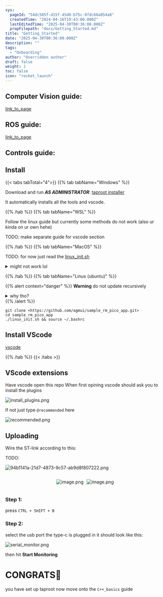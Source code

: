 ```yaml
---
sys:
  pageId: "54dc585f-d15f-45d0-b75c-8fdc66a854a8"
  createdTime: "2024-04-16T19:43:00.000Z"
  lastEditedTime: "2025-04-30T00:36:00.000Z"
  propFilepath: "docs/Getting_Started.md"
title: "Getting_Started"
date: "2025-04-30T00:36:00.000Z"
description: ""
tags:
  - "Onboarding"
author: "Overridden author"
draft: false
weight: 1
toc: false
icon: "rocket_launch"
---
```


## Computer Vision guide:

[link_to_page](86d45bc0-388b-4d26-8848-44f255f73d0e)

## ROS guide:

[link_to_page](3c76c1de-ec8f-46d6-8b0a-294005edc2d5)

## Controls guide:

## Install

{{< tabs tabTotal="4">}}
{{% tab tabName="Windows" %}}

Download and run _**AS ADMINISTRATOR**_: [taproot installer](https://github.com/Thornbots/TeachingFreshies/releases/tag/1.0)

It automatically installs all the tools and vscode.

{{% /tab %}}
{{% tab tabName="WSL" %}}

Follow the linux guide but currently some methods do not work (also ur kinda on ur own hehe)

TODO: make separate guide for vscode section

{{% /tab %}}
{{% tab tabName="MacOS" %}}

TODO: for now just read the [linux_init.sh](https://github.com/agmui/sample_rm_pico_app/blob/main/linux_init.sh)

<details>
<summary>might not work lol</summary>

`brew install libusb pkg-config`

Next install: [vscode](https://code.visualstudio.com/Download)

</details>

{{% /tab %}}
{{% tab tabName="Linux (ubuntu)" %}}

{{% alert context="danger" %}}
**Warning** do not update recursively
<details>
<summary>why tho?</summary>
There are some submodules that may go on for a while (like tinyusb) and I highly
recommend you don't need to get them.
If you want to see what submodules I update just look in `linux_init.sh`
</details>
{{% /alert %}}

```shell
git clone <https://github.com/agmui/sample_rm_pico_app.git>
cd sample_rm_pico_app
./linux_init.sh && source ~/.bashrc
```

## Install VScode

[vscode](https://code.visualstudio.com/Download)

{{% /tab %}}
{{< /tabs >}}

## VScode extensions

Have vscode open this repo
When first opining vscode should ask you to install the plugins

![install_plugins.png](https://prod-files-secure.s3.us-west-2.amazonaws.com/d518164a-d88e-44d1-a4ee-3adb3bd8bce0/89bd30f0-1825-4e77-867b-0a41ce370880/install_plugins.png?X-Amz-Algorithm=AWS4-HMAC-SHA256&X-Amz-Content-Sha256=UNSIGNED-PAYLOAD&X-Amz-Credential=ASIAZI2LB4663K2WDLSA%2F20250517%2Fus-west-2%2Fs3%2Faws4_request&X-Amz-Date=20250517T070742Z&X-Amz-Expires=3600&X-Amz-Security-Token=IQoJb3JpZ2luX2VjEJ%2F%2F%2F%2F%2F%2F%2F%2F%2F%2F%2FwEaCXVzLXdlc3QtMiJIMEYCIQCBhmkl0qBfYD5gSH9zXn5IWx%2Fxz31yKqZ7tA1r0kp6OgIhANVAF3uOW6T7paUkQfX%2BG5sQNj46%2FG6FEF3Vp3tYTHQ2Kv8DCFgQABoMNjM3NDIzMTgzODA1IgwhB2kwBYYNlV9HL14q3AONEde3xaeSD3jCen7A50I%2BuWaM8lz5Z7VP2hYtzu14BGXFn85FGv%2FXCOCT2AIpUy9r2sc4uFlqYhNJ9ru31F4BpLaUXTSFVQDvAkUak9iCy8RPcsR24PYdM9VKhDXV03pqFhJlxmeYj0lGKcDm%2FVRQdA%2FCIXkwdPIL8SGH9Jg7fx9F0%2BS%2B1qy4QTq5WUPBGpK%2BrV11HkpeDs8QJvzy%2FwogTcLd%2FqVYRd2pOMLawhbYcTobFf6hfJwyOLxfil3q4GrILSlWKeJG9pj3l%2Fco9XGY79K6nPYHcU9186%2FnqQLbwGCwfbXa5c3cOmCNM1zcz5nAHXOwCusLck5vKJ0O5nEf0giJlAlCknjrE%2F%2FptH3zvlzj7UDsomwQnVSf4IivQWHzTmUnvInKiAW0x%2FYpwToVALvDyYdcp2gCz0oLWe0dCbzE54gHfrgsSYXV628cBUfoAPKiW5bMoYytIiMEprUJZcxRvuBiYO4RqiPyDM87AI%2FPZUl2sXStU1q1FwH24%2FTNNSQiBwXzwigyAQwUdLkMlfBTSpQMFynoCFx%2BKeQeHRzTvOE5uArCXYltyssbxdwyHN%2F7VFbK5egKFsk54QSAsdWBsTgmLYNHU9uSEbtXCSAw8%2BHjNvnhrenNyzCP4aDBBjqkAXmiwVFE4oZkkFBw4aw302CWASEQ8iNC5%2BDl%2FKANZgHdGxbEsDMcwLl1ZiG4bUgsRRSYiUm98RHBcMLzADnQuVqRKCu6voDicnqF4cWQwyJl7XZDvolGo%2BG6tGop76%2FEBQNgrxybs3DZzq8zHSXkP%2Bt30%2FgkS0H1UVVeTN8FvEk%2Bi2Mk%2BFa6hPe6rck6H9VUTnashYHacBOmzEBjfykzDC3jPZlO&X-Amz-Signature=bfb67b0a8834503e0f830ea2ee68cdf1779e4d439bf1e70b8b13c0113c059601&X-Amz-SignedHeaders=host&x-id=GetObject)

If not just type `@recommended` here  

![recommended.png](https://prod-files-secure.s3.us-west-2.amazonaws.com/d518164a-d88e-44d1-a4ee-3adb3bd8bce0/61e661e9-5d85-4dfc-be0d-8d2097a5e793/recommended.png?X-Amz-Algorithm=AWS4-HMAC-SHA256&X-Amz-Content-Sha256=UNSIGNED-PAYLOAD&X-Amz-Credential=ASIAZI2LB4663K2WDLSA%2F20250517%2Fus-west-2%2Fs3%2Faws4_request&X-Amz-Date=20250517T070742Z&X-Amz-Expires=3600&X-Amz-Security-Token=IQoJb3JpZ2luX2VjEJ%2F%2F%2F%2F%2F%2F%2F%2F%2F%2F%2FwEaCXVzLXdlc3QtMiJIMEYCIQCBhmkl0qBfYD5gSH9zXn5IWx%2Fxz31yKqZ7tA1r0kp6OgIhANVAF3uOW6T7paUkQfX%2BG5sQNj46%2FG6FEF3Vp3tYTHQ2Kv8DCFgQABoMNjM3NDIzMTgzODA1IgwhB2kwBYYNlV9HL14q3AONEde3xaeSD3jCen7A50I%2BuWaM8lz5Z7VP2hYtzu14BGXFn85FGv%2FXCOCT2AIpUy9r2sc4uFlqYhNJ9ru31F4BpLaUXTSFVQDvAkUak9iCy8RPcsR24PYdM9VKhDXV03pqFhJlxmeYj0lGKcDm%2FVRQdA%2FCIXkwdPIL8SGH9Jg7fx9F0%2BS%2B1qy4QTq5WUPBGpK%2BrV11HkpeDs8QJvzy%2FwogTcLd%2FqVYRd2pOMLawhbYcTobFf6hfJwyOLxfil3q4GrILSlWKeJG9pj3l%2Fco9XGY79K6nPYHcU9186%2FnqQLbwGCwfbXa5c3cOmCNM1zcz5nAHXOwCusLck5vKJ0O5nEf0giJlAlCknjrE%2F%2FptH3zvlzj7UDsomwQnVSf4IivQWHzTmUnvInKiAW0x%2FYpwToVALvDyYdcp2gCz0oLWe0dCbzE54gHfrgsSYXV628cBUfoAPKiW5bMoYytIiMEprUJZcxRvuBiYO4RqiPyDM87AI%2FPZUl2sXStU1q1FwH24%2FTNNSQiBwXzwigyAQwUdLkMlfBTSpQMFynoCFx%2BKeQeHRzTvOE5uArCXYltyssbxdwyHN%2F7VFbK5egKFsk54QSAsdWBsTgmLYNHU9uSEbtXCSAw8%2BHjNvnhrenNyzCP4aDBBjqkAXmiwVFE4oZkkFBw4aw302CWASEQ8iNC5%2BDl%2FKANZgHdGxbEsDMcwLl1ZiG4bUgsRRSYiUm98RHBcMLzADnQuVqRKCu6voDicnqF4cWQwyJl7XZDvolGo%2BG6tGop76%2FEBQNgrxybs3DZzq8zHSXkP%2Bt30%2FgkS0H1UVVeTN8FvEk%2Bi2Mk%2BFa6hPe6rck6H9VUTnashYHacBOmzEBjfykzDC3jPZlO&X-Amz-Signature=2261b38225f9d36630e41885e888c1449187ddcf563d5dafba03ecc0e060f46c&X-Amz-SignedHeaders=host&x-id=GetObject)

## Uploading

Wire the ST-link according to this:

TODO:

![94b1141a-21d7-4873-9c57-ab9d8f807222.png](https://prod-files-secure.s3.us-west-2.amazonaws.com/d518164a-d88e-44d1-a4ee-3adb3bd8bce0/e5fad17d-ab82-4300-9f4c-505ab4b1202c/94b1141a-21d7-4873-9c57-ab9d8f807222.png?X-Amz-Algorithm=AWS4-HMAC-SHA256&X-Amz-Content-Sha256=UNSIGNED-PAYLOAD&X-Amz-Credential=ASIAZI2LB4663K2WDLSA%2F20250517%2Fus-west-2%2Fs3%2Faws4_request&X-Amz-Date=20250517T070742Z&X-Amz-Expires=3600&X-Amz-Security-Token=IQoJb3JpZ2luX2VjEJ%2F%2F%2F%2F%2F%2F%2F%2F%2F%2F%2FwEaCXVzLXdlc3QtMiJIMEYCIQCBhmkl0qBfYD5gSH9zXn5IWx%2Fxz31yKqZ7tA1r0kp6OgIhANVAF3uOW6T7paUkQfX%2BG5sQNj46%2FG6FEF3Vp3tYTHQ2Kv8DCFgQABoMNjM3NDIzMTgzODA1IgwhB2kwBYYNlV9HL14q3AONEde3xaeSD3jCen7A50I%2BuWaM8lz5Z7VP2hYtzu14BGXFn85FGv%2FXCOCT2AIpUy9r2sc4uFlqYhNJ9ru31F4BpLaUXTSFVQDvAkUak9iCy8RPcsR24PYdM9VKhDXV03pqFhJlxmeYj0lGKcDm%2FVRQdA%2FCIXkwdPIL8SGH9Jg7fx9F0%2BS%2B1qy4QTq5WUPBGpK%2BrV11HkpeDs8QJvzy%2FwogTcLd%2FqVYRd2pOMLawhbYcTobFf6hfJwyOLxfil3q4GrILSlWKeJG9pj3l%2Fco9XGY79K6nPYHcU9186%2FnqQLbwGCwfbXa5c3cOmCNM1zcz5nAHXOwCusLck5vKJ0O5nEf0giJlAlCknjrE%2F%2FptH3zvlzj7UDsomwQnVSf4IivQWHzTmUnvInKiAW0x%2FYpwToVALvDyYdcp2gCz0oLWe0dCbzE54gHfrgsSYXV628cBUfoAPKiW5bMoYytIiMEprUJZcxRvuBiYO4RqiPyDM87AI%2FPZUl2sXStU1q1FwH24%2FTNNSQiBwXzwigyAQwUdLkMlfBTSpQMFynoCFx%2BKeQeHRzTvOE5uArCXYltyssbxdwyHN%2F7VFbK5egKFsk54QSAsdWBsTgmLYNHU9uSEbtXCSAw8%2BHjNvnhrenNyzCP4aDBBjqkAXmiwVFE4oZkkFBw4aw302CWASEQ8iNC5%2BDl%2FKANZgHdGxbEsDMcwLl1ZiG4bUgsRRSYiUm98RHBcMLzADnQuVqRKCu6voDicnqF4cWQwyJl7XZDvolGo%2BG6tGop76%2FEBQNgrxybs3DZzq8zHSXkP%2Bt30%2FgkS0H1UVVeTN8FvEk%2Bi2Mk%2BFa6hPe6rck6H9VUTnashYHacBOmzEBjfykzDC3jPZlO&X-Amz-Signature=444a9ff5258672f9ac53cf428c1172659f9ff8c0334b978852c97917731f98d9&X-Amz-SignedHeaders=host&x-id=GetObject)

<div style="display: flex;flex-direction: row; column-gap:10px; max-width: 630px;justify-content: center;">
<div>

![image.png](https://prod-files-secure.s3.us-west-2.amazonaws.com/d518164a-d88e-44d1-a4ee-3adb3bd8bce0/210ecb78-1116-4d7b-b9b7-2292f66fa2c2/image.png?X-Amz-Algorithm=AWS4-HMAC-SHA256&X-Amz-Content-Sha256=UNSIGNED-PAYLOAD&X-Amz-Credential=ASIAZI2LB4664IRFKXUL%2F20250517%2Fus-west-2%2Fs3%2Faws4_request&X-Amz-Date=20250517T070746Z&X-Amz-Expires=3600&X-Amz-Security-Token=IQoJb3JpZ2luX2VjEJ%2F%2F%2F%2F%2F%2F%2F%2F%2F%2F%2FwEaCXVzLXdlc3QtMiJIMEYCIQDwvbj%2BSEAMKZaMzjHRDmNMe5CtjS1%2FJSSra4P2JwcaYgIhALhv02HOidOBgR2qf%2F6UdszZaMPYybq1WUROfLxz8rQfKv8DCFgQABoMNjM3NDIzMTgzODA1IgzyhYpUaR8m4JAl%2BeMq3ANRIiNUGYZzTVCrfHi64DoW7goVS4ogM3TdT22N81hnteQ%2FkDgTGxPcbfcQwB52Hvd4vPoCsaLeQiLWSh%2B%2F0BAZuJsMYQ5dIFnKGvCQut2IZzOnFFrj%2Bm8ibN9z1BZVjqw%2BHvEk7xy8XEA0ul9eNMRGK%2FAN4tcNIRLrkMyNGdWA2THx3PTaWQzWDLIEBW0TianJPhFUZ2%2F7oS8BsEipin%2FsIxngaVrUgJgOi0%2BGqj7rRPf4cNxqoS4YWdAb9dwwieB%2BBemD1b25FLRKyCxm0qnjiozP%2F%2F23xQmK9pHwshbvpTfruFFsSGrcurl600O%2BUvZehbjfyAFGSs%2BIhRlyWLq7cdg4v9mDmaERgsrcaW9mtInT4gVDFZlXGsdXqIMYpm5NJEwcUApdvSUHFCygxme7s7JKZ7YcivmsfsXSsngIAU1ejy2JlE10mTjw%2BvFYBzc9fh%2BrIDdzp3kL9avzofMP1DQ78MNnZ8b8u%2Bkb84NgJvrMmUosHl4HAX3LQX2nT0FbhG8r56cMzv07h9UJa03ODLr9ULLM18282Ez8NWc11cZAjAsj52dw38RhLoU%2BZAAuVelGyyiP2wV%2BhHAtg6mjnRKC3hnfDbYncbISXVjk2JOXp1aKWurbX6vl0jD%2F4KDBBjqkARpCwU55O%2F9LinufedgzvS28zDB1odC2JGo13HkxF8OGzGFV2XqvsUc0Jc%2BxM7dcl1QPQbwKpHVvp3NzAn50FgyhHMeZqHcyjgYfoOTMDN2zh9Hl96SM6B4ygY5sGE%2FHYOuudz%2B3vORG3cUPv%2F6kuHPamrqv4s459RcXD1JHEsA%2BV0xhHigHPewaHjlWMflyjsSUSgg4qHViz6KVRDrga%2FPakooY&X-Amz-Signature=5e1159ad201844d479ec46154e67ef4e73ec897d1d9b21cb96d4cfdd0ebd3c6e&X-Amz-SignedHeaders=host&x-id=GetObject)

</div>
<div>

![image.png](https://prod-files-secure.s3.us-west-2.amazonaws.com/d518164a-d88e-44d1-a4ee-3adb3bd8bce0/33a0fd0f-8ca6-4a86-8e09-26e95ded1fff/image.png?X-Amz-Algorithm=AWS4-HMAC-SHA256&X-Amz-Content-Sha256=UNSIGNED-PAYLOAD&X-Amz-Credential=ASIAZI2LB466ZF6SOTI7%2F20250517%2Fus-west-2%2Fs3%2Faws4_request&X-Amz-Date=20250517T070746Z&X-Amz-Expires=3600&X-Amz-Security-Token=IQoJb3JpZ2luX2VjEJ%2F%2F%2F%2F%2F%2F%2F%2F%2F%2F%2FwEaCXVzLXdlc3QtMiJGMEQCIGeuGs2%2BbnWCgyZHs%2F9SkJ0ELvWQrZ6PQgSbQDHI%2FZCHAiA%2Fx2z9JSHiXNAEkbW61dc3RnI87W6%2FyVbyxsf5o%2Fl8xir%2FAwhYEAAaDDYzNzQyMzE4MzgwNSIMboCPeQ8mCoFSUVIfKtwDw4INQdIniea7iPLIV6SrrNTPBYiVyvwl%2BN9HJQEMSz%2BPB0uqqlbmvQpQWFgfmYoT7u4U3DmvgDe%2Fm55JvZmOQDlGEJ2C5%2F%2BiqaGbAWTt6uRiDhVFOsba47sDAZfHBh7yqpmQEeiUu5IuztD%2BfkjNCvR%2FLDleL5N5TXwMiBPy7om9WRiniGsfrtiQCu0ZC267EC5wXEhJUUsnDadCKRzeARuwC9tR8K3HE7wD5IgUWoomQTjt48rVZpfXkRVTBVi7UvU8IP5%2Bt4Z4BOj0EGkaMsZHWjl%2B1DSXL%2FBYAsnbBXlKoW%2BEXR8SD5NReH7BT7ZEBogzvEsx0O9q16A24ys4OpJMfdR%2BAcRjZenbCQS8%2BmOsXrZ4vQuL1Tx9pEzi3mhEBIfaHFJZB9GbNPLuu97FZ%2BkaeUYLaSsDNxPFCsu%2F4JLbNna1uaJ4aAF4lwkOAuZ1pQ8tNHuh2VfK9tYa%2FxpzDBhbJ9cpoxG75JGs%2FhZnwo5Gh1qjthm7pkRGPi9lkpbrKCOIodxC9%2FstIhUlgr0wescrIXjnJ9oQNmp1DRWPkIFamxjg2Q9q4S9Wla1GnhHcgHdl45sQzYnKbkGcNiP2IcwfmYvtFsiX6xXZwL7eUy47%2B6CC4ykUsqJs2ywwyeCgwQY6pgGLq11tZXH3yH20RockxMXWmr%2FW2nq9EQSZEQvPu5wMwgMIJrVe4d1ameKYj%2Fgj8iHaThafBcCNxc42Sc9xFiSmP71Zj%2BSHVIqkIsBxmKsfLBRpdn90VR1zU%2BOrjM8lPODrtCuDcq1L0pVcbCI%2F3gqYwyc%2FqpqEW5ZGq8hBhTgRsAAH9bfGCG0FwRPEMZ%2BaEvyy5T8QwiqMvjX4KAEkX9v1uDYhlli1&X-Amz-Signature=9df3e4867e2530a57cc33129a8164ff72b6fb994bc3801eed668b2f7e1c31a90&X-Amz-SignedHeaders=host&x-id=GetObject)

</div>
</div>

### Step 1:

press `CTRL + SHIFT + B`

### Step 2:

select the usb port the type-c is plugged in it should look like this:

![serial_monitor.png](https://prod-files-secure.s3.us-west-2.amazonaws.com/d518164a-d88e-44d1-a4ee-3adb3bd8bce0/f03f4774-05d4-4393-b6a0-d5efb6d315ab/serial_monitor.png?X-Amz-Algorithm=AWS4-HMAC-SHA256&X-Amz-Content-Sha256=UNSIGNED-PAYLOAD&X-Amz-Credential=ASIAZI2LB4663K2WDLSA%2F20250517%2Fus-west-2%2Fs3%2Faws4_request&X-Amz-Date=20250517T070742Z&X-Amz-Expires=3600&X-Amz-Security-Token=IQoJb3JpZ2luX2VjEJ%2F%2F%2F%2F%2F%2F%2F%2F%2F%2F%2FwEaCXVzLXdlc3QtMiJIMEYCIQCBhmkl0qBfYD5gSH9zXn5IWx%2Fxz31yKqZ7tA1r0kp6OgIhANVAF3uOW6T7paUkQfX%2BG5sQNj46%2FG6FEF3Vp3tYTHQ2Kv8DCFgQABoMNjM3NDIzMTgzODA1IgwhB2kwBYYNlV9HL14q3AONEde3xaeSD3jCen7A50I%2BuWaM8lz5Z7VP2hYtzu14BGXFn85FGv%2FXCOCT2AIpUy9r2sc4uFlqYhNJ9ru31F4BpLaUXTSFVQDvAkUak9iCy8RPcsR24PYdM9VKhDXV03pqFhJlxmeYj0lGKcDm%2FVRQdA%2FCIXkwdPIL8SGH9Jg7fx9F0%2BS%2B1qy4QTq5WUPBGpK%2BrV11HkpeDs8QJvzy%2FwogTcLd%2FqVYRd2pOMLawhbYcTobFf6hfJwyOLxfil3q4GrILSlWKeJG9pj3l%2Fco9XGY79K6nPYHcU9186%2FnqQLbwGCwfbXa5c3cOmCNM1zcz5nAHXOwCusLck5vKJ0O5nEf0giJlAlCknjrE%2F%2FptH3zvlzj7UDsomwQnVSf4IivQWHzTmUnvInKiAW0x%2FYpwToVALvDyYdcp2gCz0oLWe0dCbzE54gHfrgsSYXV628cBUfoAPKiW5bMoYytIiMEprUJZcxRvuBiYO4RqiPyDM87AI%2FPZUl2sXStU1q1FwH24%2FTNNSQiBwXzwigyAQwUdLkMlfBTSpQMFynoCFx%2BKeQeHRzTvOE5uArCXYltyssbxdwyHN%2F7VFbK5egKFsk54QSAsdWBsTgmLYNHU9uSEbtXCSAw8%2BHjNvnhrenNyzCP4aDBBjqkAXmiwVFE4oZkkFBw4aw302CWASEQ8iNC5%2BDl%2FKANZgHdGxbEsDMcwLl1ZiG4bUgsRRSYiUm98RHBcMLzADnQuVqRKCu6voDicnqF4cWQwyJl7XZDvolGo%2BG6tGop76%2FEBQNgrxybs3DZzq8zHSXkP%2Bt30%2FgkS0H1UVVeTN8FvEk%2Bi2Mk%2BFa6hPe6rck6H9VUTnashYHacBOmzEBjfykzDC3jPZlO&X-Amz-Signature=bea983862df41e83e18379093cc0f2c3c9a124ee35178bdc9bb627c198b2fc99&X-Amz-SignedHeaders=host&x-id=GetObject)

then hit **Start Monitoring**

# CONGRATS🎉

you have set up taproot now move onto the `C++_basics` guide
